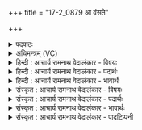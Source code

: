 +++
title = "17-2_0879 आ वंसते"

+++
<details><summary>पदपाठः</summary>

आ। व꣣ꣳसते। मघ꣡वा꣢। वी꣣र꣡व꣢त्। य꣡शः꣢꣯। स꣡मि꣢꣯द्धः। स꣡म्꣢꣯। इ꣣द्धः। द्युम्नी꣢। आ꣡हु꣢꣯तः। आ। हु꣣तः। कुवि꣡त्। नः꣡। अस्य। सुमतिः꣢। सु꣣। मतिः꣢। भ꣡वी꣢꣯यसी। अ꣡च्छ꣢꣯। वा꣡जे꣢꣯भिः। आ꣡ग꣢म꣡त्। आ। गमत्। ८७९।
</details>

<details><summary>अधिमन्त्रम् (VC)</summary>

- अग्निः
- सौभरि: काण्व:
- प्रगाथः(विषमा बृहती, समा सतोबृहती)
- पञ्चमः
</details>

<details><summary>हिन्दी : आचार्य रामनाथ वेदालंकार - विषयः</summary>

अगले मन्त्र में परमात्मा,आचार्य,राजा और यज्ञाग्नि का विषय है।
</details>

<details><summary>हिन्दी : आचार्य रामनाथ वेदालंकार - पदार्थः</summary>

पदार्थान्वय -  (मघवा) ऐश्वर्यवान्, (समिद्धः) तेजस्वी (द्युम्नी) यशस्वी, (आहुतः) आत्मसमर्पण से,राजकर आदि के प्रदान से एवं हवि-प्रदान से आहुति दिया हुआ परमेश्वर,आचार्य,राजा वा यज्ञाग्नि (वीरवद् यशः) वीरपुत्रों या वीरभावों से युक्त कीर्ति को (आ वंसते) उपासकों,शिष्यों,प्रजाजनों वा यजमानों को प्रदान करता है। (अस्य) इस परमेश्वर,आचार्य,राजा वा यज्ञाग्नि की (भवीयसी) अतिशय होने योग्य (सुमतिः) अनुग्रहबुद्धि या अनुकूलता (नः अच्छ) हमारे प्रति (वाजेभिः) अन्नों,धनों,बलों वा विज्ञानों के साथ (कुवित्) बहुत अधिक (आगमत्) आये ॥२॥
</details>

<details><summary>हिन्दी : आचार्य रामनाथ वेदालंकार - भावार्थः</summary>

भावार्थ -  मनुष्यों को योग्य है कि परमेश्वर की उपासना से,गुरु के प्रति श्रद्धा से,राजनियमों के पालन में और यज्ञाग्नि में हवि देने से यथायोग्य वीर सन्तान,वीरभाव,धन,अन्न,बल,आरोग्य,कीर्ति आदि की प्राप्ति करें ॥२॥
</details>

<details><summary>संस्कृत : आचार्य रामनाथ वेदालंकार - विषयः</summary>

अथ परमात्माचार्यनृपतियज्ञाग्निविषयमाह।
</details>

<details><summary>संस्कृत : आचार्य रामनाथ वेदालंकार - पदार्थः</summary>

पदार्थान्वय -  (मघवा) ऐश्वर्यवान्, (समिद्धः) तेजस्वी, (द्युम्नी) यशस्वी, (आहुतः) आत्मसमर्पणेन राजकरादिप्रदानेन हविष्प्रदानेन वा आहुतः (अग्निः) परमेश्वरः आचार्यः नृपतिः यज्ञाग्निर्वा (वीरवद् यशः) वीरैः पुत्रैः वीर,भावैर्वा युक्तां कीर्तिम् (आ वंसते) उपासकेभ्यः,शिष्येभ्यः,प्रजाजनेभ्यः,यजमानेभ्यो वा प्रयच्छति।[वन संभक्तौ,लेटि रूपम्।] (अस्य) परमेश्वरस्य,आचार्यस्य,नृपतेः यज्ञाग्नेर्वा (भवीयसी) अतिशयेन भवितुं योग्या (सुमतिः) अनुग्रहबुद्धिः आनुकूल्यं वा (नः अच्छ) अस्मान् प्रति (वाजेभिः) अन्नैर्धनैर्बलैर्विज्ञानैश्च सह (कुवित्) बहु।[कुवित् इति बहुनाम। निघं० ३।१।] (आगमत्) आगच्छतु ॥२॥
</details>

<details><summary>संस्कृत : आचार्य रामनाथ वेदालंकार - भावार्थः</summary>

भावार्थ -  परमेश्वरोपासनया,गुरुं प्रति श्रद्धया,राजनियमानां पालनेन,यज्ञाग्नौ हविष्प्रदानेन च जना यथायोग्यं वीरसन्तानवीरभावधनान्नबलविद्यारोग्यकीर्त्यादिप्राप्तिं कर्तुमर्हन्ति ॥२॥
</details>

<details><summary>संस्कृत : आचार्य रामनाथ वेदालंकार - पादटिप्पनी</summary>

टिप्पनी -   १. ऋ० ८।१०३।९,‘भवीयस्यच्छा’ इत्यत्र ‘नवी॑य॒स्यच्छा॒’ इति पाठः।
</details>